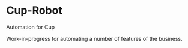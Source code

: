 Cup-Robot
=========

Automation for Cup

Work-in-progress for automating a number of features of the business.
